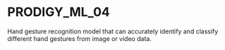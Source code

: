 # PRODIGY_ML_04
Hand gesture recognition model that can accurately identify and classify different hand gestures from image or video data.
